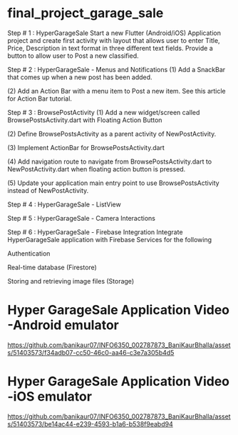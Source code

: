 # final_project_garage_sale

Step # 1 : HyperGarageSale
Start a new Flutter (Android/iOS) Application project and create first activity with layout that allows user to enter Title, Price, Description in text format in three different text fields. Provide a button to allow user to Post a new classified.

Step # 2 : HyperGarageSale - Menus and Notifications
(1) Add a SnackBar that comes up when a new post has been added.

(2) Add an Action Bar with a menu item to Post a new item. See this article for Action Bar tutorial.

Step # 3 : BrowsePostActivity
(1) Add a new widget/screen called BrowsePostsActivity.dart with Floating Action Button

(2) Define BrowsePostsActivity as a parent activity of NewPostActivity.

(3) Implement ActionBar for BrowsePostsActivity.dart 

(4) Add navigation route to navigate from BrowsePostsActivity.dart to NewPostActivity.dart when floating action button is pressed.

(5) Update your application main entry point to use BrowsePostsActivity instead of NewPostActivity.

Step # 4 : HyperGarageSale - ListView

Step # 5 : HyperGarageSale - Camera Interactions

Step # 6 : HyperGarageSale - Firebase Integration
Integrate HyperGarageSale application with Firebase Services for the following

Authentication

Real-time database (Firestore)

Storing and retrieving image files (Storage)


# Hyper GarageSale Application Video -Android emulator

https://github.com/banikaur07/INFO6350_002787873_BaniKaurBhalla/assets/51403573/f34adb07-cc50-46c0-aa46-c3e7a305b4d5



# Hyper GarageSale Application Video -iOS emulator


https://github.com/banikaur07/INFO6350_002787873_BaniKaurBhalla/assets/51403573/be14ac44-e239-4593-b1a6-b538f9eabd94



